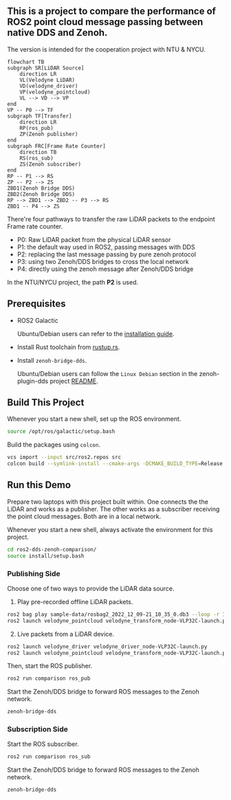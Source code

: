 ## This is a project to compare the performance of ROS2 point cloud message passing between native DDS and Zenoh.

The version is intended for the cooperation project with NTU & NYCU.

```mermaid
flowchart TB
subgraph SR[LiDAR Source]
    direction LR
    VL(Velodyne LiDAR)
    VD(velodyne_driver)
    VP(velodyne_pointcloud)
    VL --> VD --> VP
end
VP -- P0 --> TF
subgraph TF[Transfer]
    direction LR
    RP(ros_pub)
    ZP(Zenoh publisher)
end
subgraph FRC[Frame Rate Counter]
    direction TB
    RS(ros_sub)
    ZS(Zenoh subscriber)
end
RP -- P1 --> RS
ZP -- P2 --> ZS
ZBD1(Zenoh Bridge DDS)
ZBD2(Zenoh Bridge DDS)
RP --> ZBD1 --> ZBD2 -- P3 --> RS
ZBD1 -- P4 --> ZS
```

There're four pathways to transfer the raw LiDAR packets to the
endpoint Frame rate counter.

* P0: Raw LiDAR packet from the physical LiDAR sensor
* P1: the default way used in ROS2, passing messages with DDS
* P2: replacing the last message passing by pure zenoh protocol
* P3: using two Zenoh/DDS bridges to cross the local network
* P4: directly using the zenoh message after Zenoh/DDS bridge

In the NTU/NYCU project, the path **P2** is used.

## Prerequisites

- ROS2 Galactic

  Ubuntu/Debian users can refer to the [installation guide](https://docs.ros.org/en/galactic/Installation/Ubuntu-Install-Debians.html).

- Install Rust toolchain from [rustup.rs](https://rustup.rs/).

- Install `zenoh-bridge-dds`.

  Ubuntu/Debian users can follow the `Linux Debian` section in the
  zenoh-plugin-dds project
  [README](https://github.com/eclipse-zenoh/zenoh-plugin-dds#linux-debian).


## Build This Project

Whenever you start a new shell, set up the ROS environment.

```bash
source /opt/ros/galactic/setup.bash
```

Build the packages using `colcon`.

```bash
vcs import --input src/ros2.repos src
colcon build --symlink-install --cmake-args -DCMAKE_BUILD_TYPE=Release
```

## Run this Demo

Prepare two laptops with this project built within. One connects the
the LiDAR and works as a publisher. The other works as a subscriber
receiving the point cloud messages. Both are in a local network.

Whenever you start a new shell, always activate the environment for
this project.

```bash
cd ros2-dds-zenoh-comparison/
source install/setup.bash
```

### Publishing Side

Choose one of two ways to provide the LiDAR data source.

1. Play pre-recorded offline LiDAR packets.


  ```bash
  ros2 bag play sample-data/rosbag2_2022_12_09-21_10_35_0.db3 --loop -r 1
  ros2 launch velodyne_pointcloud velodyne_transform_node-VLP32C-launch.py
  ```

2. Live packets from a LiDAR device.

  ```bash
  ros2 launch velodyne_driver velodyne_driver_node-VLP32C-launch.py 
  ros2 launch velodyne_pointcloud velodyne_transform_node-VLP32C-launch.py
  ```

Then, start the ROS publisher.


```bash
ros2 run comparison ros_pub
```

Start the Zenoh/DDS bridge to forward ROS messages to the Zenoh network.

```bash
zenoh-bridge-dds
```

### Subscription Side

Start the ROS subscriber.

```bash
ros2 run comparison ros_sub
```

Start the Zenoh/DDS bridge to forward ROS messages to the Zenoh network.

```bash
zenoh-bridge-dds
```
